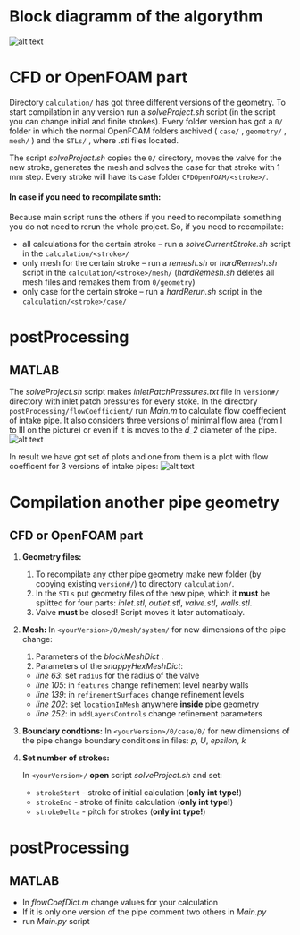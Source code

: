 # Block diagramm of the algorythm

![alt text](https://github.com/StasF1/READMEPictures/blob/master/intakePipe/blockDiagram.png)

# CFD or OpenFOAM part

Directory `calculation/` has got three different versions of the geometry. To start compilation in any version run a *solveProject.sh* script (in the script you can change initial and finite strokes). Every folder version has got a `0/` folder in which the normal OpenFOAM folders archived ( `case/` , `geometry/` , `mesh/` ) and the `STLs/` , where *.stl* files located. 

The script *solveProject.sh* copies the `0/` directory, moves the valve for the new stroke, generates the mesh and solves the case for that stroke with 1 mm step. Every stroke will have its case folder `CFDOpenFOAM/<stroke>/`.

#### In case if you need to recompilate smth:

Because main script runs the others if you need to recompilate something you do not need to rerun the whole project. So, if you need to recompilate:
- all calculations for the certain stroke – run a *solveCurrentStroke.sh* script in the `calculation/<stroke>/`
- only mesh for the certain stroke – run a *remesh.sh* or *hardRemesh.sh* script in the `calculation/<stroke>/mesh/` (_hardRemesh.sh_ deletes all mesh files and remakes them from `0/geometry`)
- only case for the certain stroke – run a *hardRerun.sh* script in the `calculation/<stroke>/case/`

# postProcessing

## MATLAB

The *solveProject.sh* script makes *inletPatchPressures.txt* file  in `version#/` directory with inlet patch pressures for every stoke.
In the directory `postProcessing/flowCoefficient/` run *Main.m* to calculate flow coeffiecient of intake pipe. It also considers three versions of minimal flow area (from I to III on the picture) or even if it is moves to the *d_2* diameter of the pipe.
![alt text](https://github.com/StasF1/READMEPictures/blob/master/intakePipe/threeCones.png)

In result we have got set of plots and one from them is a plot with flow coefficent for 3 versions of intake pipes:
![alt text](https://github.com/StasF1/READMEPictures/blob/master/intakePipe/mu.png)

# Compilation another pipe geometry

## CFD or OpenFOAM part

1. **Geometry files:**

    1. To recompilate any other pipe geometry make new folder (by copying existing `version#/`) to directory `calculation/`. 
    2. In the `STLs` put geometry files of the new pipe, which it **must** be splitted for four parts: *inlet.stl*, *outlet.stl*, *valve.stl*, *walls.stl*.
    3. Valve **must** be closed! Script moves it later automaticaly.

2. **Mesh:**
    In `<yourVersion>/0/mesh/system/` for new dimensions of the pipe change:

    1. Parameters of the _blockMeshDict_ .
    2. Parameters of the _snappyHexMeshDict_:
     - *line 63*: set `radius` for the radius of the valve
     - *line 105*: in `features` change refinement level nearby walls
     - _line 139_: in `refinementSurfaces` change refinement levels
     - _line 202_: set `locationInMesh` anywhere **inside** pipe geometry
     - _line 252_: in `addLayersControls` change refinement parameters

3. **Boundary condtions:**
    In `<yourVersion>/0/case/0/` for new dimensions of the pipe change boundary conditions in files: *p*, *U*, *epsilon*, *k*

4. **Set number of strokes:**

    In `<yourVersion>/` **open** script  *solveProject.sh* and set:

    - `strokeStart` - stroke of initial calculation (**only int type!**)
    - `strokeEnd` - stroke of finite calculation (**only int type!**)
    - `strokeDelta` - pitch for strokes (**only int type!**)

# postProcessing

## MATLAB

- In _flowCoefDict.m_ change values for your calculation
- If it is only one version of the pipe comment two others in _Main.py_
- run _Main.py_ script










